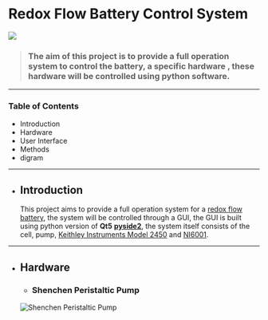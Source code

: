 # Redox Flow Battery Control System


![](https://www.flaticon.com/svg/static/icons/svg/3220/3220892.svg)

  > ### The aim of this project is to provide a full operation system to control the battery, a specific hardware , these hardware will be controlled using python software.

---

### Table of Contents
* Introduction
* Hardware
* User Interface
* Methods
* digram
---
* ## Introduction 

   This project aims to provide a full operation system for a [redox flow battery](https://en.wikipedia.org/wiki/Flow_battery), the system will be controlled through a GUI,
  the GUI is built using python version of **Qt5**  [**pyside2**](https://doc.qt.io/qtforpython/index.html), the system itself consists of the cell, pump,
  [Keithley Instruments Model 2450](https://download.tek.com/manual/2450-900-01_D_May_2015_User_3.pdf) and
  [NI6001](http://deeea.urv.cat/deeea/images/laboratoris/manuals/ni_usb_6001_users_guide.pdf).
---
* ## Hardware
  * ### Shenchen Peristaltic Pump
  ![Shenchen Peristaltic Pump](https://www.good-pump.com/uploadfile/load/images/2020/202004/20200407/15/20200407103434z1kzlgic.jpg) 





